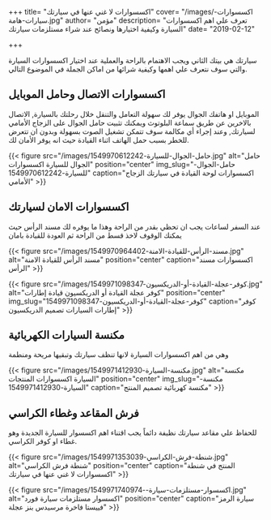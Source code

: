 +++
title= "اكسسوارات لا غني عنها في سيارتك"
cover= "/images/اكسسوارات-سيارات-هامة.jpg"
author= "مؤمن"
description= "تعرف علي اهم اكسسوارات السيارة وكيفية اختيارها ونصائح عند شراء مستلزمات سيارتك"
date= "2019-02-12"

+++

سيارتك هي بيتك الثاني ويجب الاهتمام بالراحة والعملية عند اختيار اكسسوارات السيارة والتي سوف نتعرف علي اهمها وكيفية شرائها من اماكن الجملة في الموضوع التالي.


## اكسسوارات الاتصال وحامل الموبايل
الموبايل او هاتفك الجوال يوفر لك سهولة التعامل والتنقل خلال رحلتك بالسيارة, الاتصال بالاخرين عن طريق سماعة البلوتوث ويمكنك تثبيت حامل الجوال على الزجاج الأمامي لسيارتك, وعند إجراء أي مكالمة سوف تتمكن تشغيل الصوت بسهولة وبدون ان تتعرض للخطر بسبب حمل الهاتف اثناء القيادة حيث انه يوفر الأمان لك.


{{< figure src="/images/حامل-الجوال-للسيارة-1549970612242.jpg" alt="حامل الجوال للسيارة اكسسوارات" position="center" img_slug="حامل-الجوال-للسيارة-1549970612242" caption="اكسسوارات لوحة القيادة في سيارتك الزجاج الأمامي" >}}

## اكسسوارات الامان لسيارتك
عند السفر لساعات يجب ان تحظي بقدر من الراحة وهذا ما يوفره لك مسند الرأس حيث يمكنك الوقوف لاخذ قسط من الراحة ثم العودة للقيادة بامان


{{< figure src="/images/مسند-الرأس-للقيادة-الامنة-1549970964402.jpg" alt="مسند الرأس للقيادة الامنة" position="center" caption="اكسسوارات مسند الرأس" >}}

{{< figure src="/images/كوفر-عجلة-القيادة-أو-الدريكسيون-1549971098347.jpg" alt="كوفر عجلة القيادة أو الدريكسيون قيادة إطارات" position="center" img_slug="كوفر-عجلة-القيادة-أو-الدريكسيون-1549971098347" caption="كوفر إطارات السيارات تصميم الدريكسيون" >}}

## مكنسة السيارات الكهربائية
وهي من اهم اكسسوارات السيارة لانها تنظف سيارتك وتبقيها مريحة ومنطمة


{{< figure src="/images/مكنسة-السيارة-1549971412930.jpg" alt="مكنسة السيارة اكسسوارات المنتجات" position="center" img_slug="مكنسة-السيارة-1549971412930" caption="مكنسة كهربائية تصميم المنتج" >}}

## فرش المقاعد وغطاء الكراسي
للحفاظ علي مقاعد سيارتك نظيفة دائماً يجب اقتناء اهم اكسسوار للسيارة الجديدة وهو غطاء او كوفر الكراسي.


{{< figure src="/images/شنطة-فرش-الكراسي-1549971353039.jpg" alt="شنطة فرش الكراسي" position="center" caption="المنتج في شنطة اكسسوارات لا غني عنها في سيارتك" >}}

{{< figure src="/images/اكسسوار-مستلزمات-سيارة--1549971740974.jpg" alt="اكسسوار مستلزمات سيارة فورد" position="center" caption="سيارة الرمز فييستا فاخرة مرسيدس بنز عجلة" >}}

